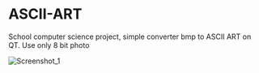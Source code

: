 # ASCII-ART
School computer science project, simple converter bmp to ASCII ART on QT.
Use only 8 bit photo


![Screenshot_1](https://user-images.githubusercontent.com/60113049/166500701-94f448bb-a261-4d4e-9ba6-d0318f7db0f6.png)
